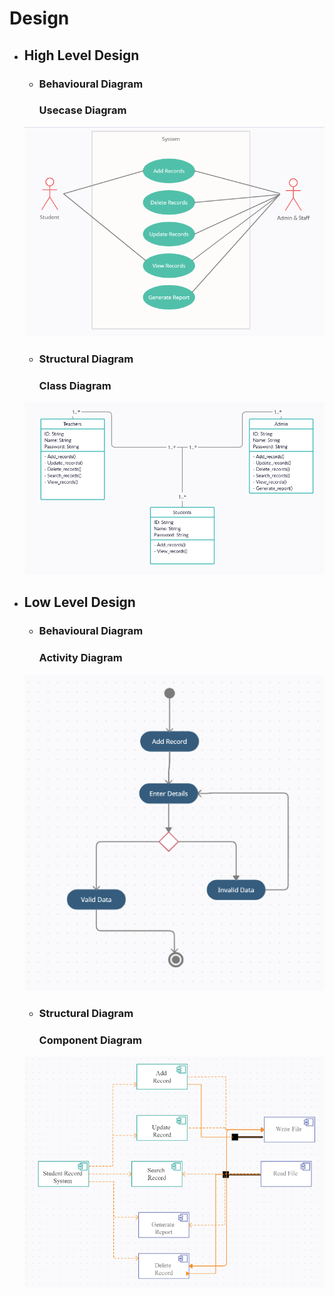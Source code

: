 # Design

* ## High Level Design 
  *  ### Behavioural Diagram
     ### Usecase Diagram 
    ![UsecaseDiagram](https://github.com/thesingh07/259733-Mini-Project/blob/master/2_Architecture/behavior%20Diagrams/Usecase.png)

  *  ### Structural Diagram
     ### Class Diagram 
    ![ClassDiagram](https://github.com/thesingh07/259733-Mini-Project/blob/master/2_Architecture/structure%20Diagrams/class.png)

* ## Low Level Design 
  *  ### Behavioural Diagram
     ### Activity Diagram 
    ![ActivityDiagram](https://github.com/thesingh07/259733-Mini-Project/blob/master/2_Architecture/behavior%20Diagrams/Activity.png)

  *  ### Structural Diagram
     ### Component Diagram 
    ![ComponentDiagram](https://github.com/thesingh07/259733-Mini-Project/blob/master/2_Architecture/structure%20Diagrams/component.png)
	

